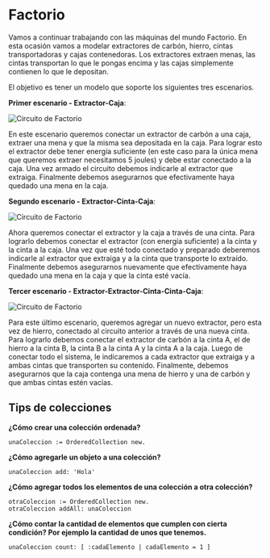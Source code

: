 # Factorio

Vamos a continuar trabajando con las máquinas del mundo Factorio. En esta ocasión vamos a modelar extractores de carbón, hierro, cintas transportadoras y cajas contenedoras. Los extractores extraen menas, las cintas transportan lo que le pongas encima y las cajas simplemente contienen lo que le depositan.

El objetivo es tener un modelo que soporte los siguientes tres escenarios.


**Primer escenario - Extractor-Caja**: 

![Circuito de Factorio](https://github.com/algoritmos-iii/ejercicios-en-clase-2021-1c/blob/main/01-Factorio/imagenes/ExtractorCaja.jpg)


En este escenario queremos conectar un extractor de carbón a una caja, extraer una mena y que la misma sea depositada en la caja. Para lograr esto el extractor debe tener energía suficiente (en este caso para la única mena que queremos extraer necesitamos 5 joules) y debe estar conectado a la caja. 
Una vez armado el circuito debemos indicarle al extractor que extraiga.
Finalmente debemos asegurarnos que efectivamente haya quedado una mena en la caja. 


**Segundo escenario - Extractor-Cinta-Caja**: 

![Circuito de Factorio](https://github.com/algoritmos-iii/ejercicios-en-clase-2021-1c/blob/main/01-Factorio/imagenes/ExtractorCintaCaja.jpg)

Ahora queremos conectar el extractor y la caja a través de una cinta. Para lograrlo debemos conectar el extractor (con energía suficiente) a la cinta y la cinta a la caja.
Una vez que esté todo conectado y preparado deberemos indicarle al extractor que extraiga y a la cinta que transporte lo extraído.
Finalmente debemos asegurarnos nuevamente que efectivamente haya quedado una mena en la caja y que la cinta esté vacía.


**Tercer escenario - Extractor-Extractor-Cinta-Cinta-Caja**:

![Circuito de Factorio](https://github.com/algoritmos-iii/ejercicios-en-clase-2021-1c/blob/main/01-Factorio/imagenes/ExtractorExtractorCintaCintaCaja.jpg)

Para este último escenario, queremos agregar un nuevo extractor, pero esta vez de hierro, conectado al circuito anterior a través de una nueva cinta. Para lograrlo debemos conectar el extractor de carbón a la cinta A, el de hierro a la cinta B, la cinta B a la cinta A y la cinta A a la caja.
Luego de conectar todo el sistema, le indicaremos a cada extractor que extraiga y a ambas cintas que transporten su contenido.
Finalmente, debemos asegurarnos que la caja contenga una mena de hierro y una de carbón y que ambas cintas estén vacías.


## Tips de colecciones

**¿Cómo crear una colección ordenada?**

```smalltalk
unaColeccion := OrderedCollection new.
```

**¿Cómo agregarle un objeto a una colección?**

```smalltalk
unaColeccion add: 'Hola'
```

**¿Cómo agregar todos los elementos de una colección a otra colección?**

```smalltalk
otraColeccion := OrderedCollection new.
otraColeccion addAll: unaColeccion
```

**¿Cómo contar la cantidad de elementos que cumplen con cierta condición? Por ejemplo la cantidad de unos que tenemos.**

```smalltalk
unaColeccion count: [ :cadaElemento | cadaElemento = 1 ]
```
